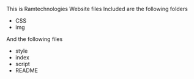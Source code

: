 This is Ramtechnologies Website files
Included are the following folders
- CSS
- img

And the following files
- style
- index
- script
- README

